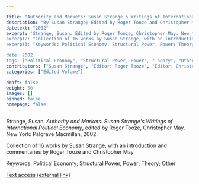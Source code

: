 ```yaml
---

title: "Authority and Markets: Susan Strange's Writings of International Political Economy"
description: "By Susan Strange; Edited by Roger Tooze and Christopher May"
datetext: "2002"
excerpt: 'Strange, Susan. Edited by Roger Tooze, Christopher May. New York: Palgrave Macmillan, 2002."
excerpt2: "Collection of 16 works by Susan Strange, with an introduction and commentaries by Roger Tooze and Christopher May."
excerpt3: "Keywords: Political Economy; Structural Power, Power; Theory; Other"

date: 2002
tags: ["Political Economy", "Structural Power, Power", "Theory", "Other", "Strange-Influenced Works", "2000's"]
contributors: ["Susan Strange", "Editor: Roger Tooze", "Editor: Christopher May"]
categories: ["Edited Volume"]

draft: false
weight: 50
images: []
pinned: false
homepage: false
---
```


Strange, Susan. *Authority and Markets: Susan Strange's Writings of International Political Economy*, edited by Roger Tooze, Christopher May. New York: Palgrave Macmillan, 2002.

Collection of 16 works by Susan Strange, with an introduction and commentaries by Roger Tooze and Christopher May.

Keywords: Political Economy; Structural Power, Power; Theory; Other

[Text access (external link)](https://www.worldcat.org/title/49421752)
